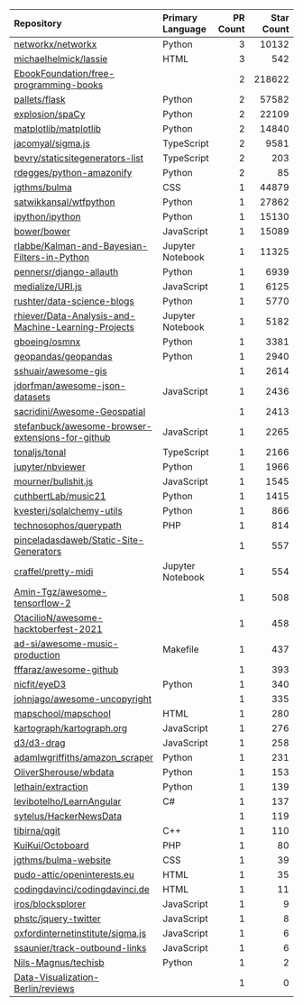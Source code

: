| Repository | Primary Language | PR Count | Star Count |
| :-- | :-- | --: | --: |
| [networkx/networkx](https://github.com/networkx/networkx) | Python | 3 | 10132 |
| [michaelhelmick/lassie](https://github.com/michaelhelmick/lassie) | HTML | 3 | 542 |
| [EbookFoundation/free-programming-books](https://github.com/EbookFoundation/free-programming-books) |  | 2 | 218622 |
| [pallets/flask](https://github.com/pallets/flask) | Python | 2 | 57582 |
| [explosion/spaCy](https://github.com/explosion/spaCy) | Python | 2 | 22109 |
| [matplotlib/matplotlib](https://github.com/matplotlib/matplotlib) | Python | 2 | 14840 |
| [jacomyal/sigma.js](https://github.com/jacomyal/sigma.js) | TypeScript | 2 | 9581 |
| [bevry/staticsitegenerators-list](https://github.com/bevry/staticsitegenerators-list) | TypeScript | 2 | 203 |
| [rdegges/python-amazonify](https://github.com/rdegges/python-amazonify) | Python | 2 | 85 |
| [jgthms/bulma](https://github.com/jgthms/bulma) | CSS | 1 | 44879 |
| [satwikkansal/wtfpython](https://github.com/satwikkansal/wtfpython) | Python | 1 | 27862 |
| [ipython/ipython](https://github.com/ipython/ipython) | Python | 1 | 15130 |
| [bower/bower](https://github.com/bower/bower) | JavaScript | 1 | 15089 |
| [rlabbe/Kalman-and-Bayesian-Filters-in-Python](https://github.com/rlabbe/Kalman-and-Bayesian-Filters-in-Python) | Jupyter Notebook | 1 | 11325 |
| [pennersr/django-allauth](https://github.com/pennersr/django-allauth) | Python | 1 | 6939 |
| [medialize/URI.js](https://github.com/medialize/URI.js) | JavaScript | 1 | 6125 |
| [rushter/data-science-blogs](https://github.com/rushter/data-science-blogs) | Python | 1 | 5770 |
| [rhiever/Data-Analysis-and-Machine-Learning-Projects](https://github.com/rhiever/Data-Analysis-and-Machine-Learning-Projects) | Jupyter Notebook | 1 | 5182 |
| [gboeing/osmnx](https://github.com/gboeing/osmnx) | Python | 1 | 3381 |
| [geopandas/geopandas](https://github.com/geopandas/geopandas) | Python | 1 | 2940 |
| [sshuair/awesome-gis](https://github.com/sshuair/awesome-gis) |  | 1 | 2614 |
| [jdorfman/awesome-json-datasets](https://github.com/jdorfman/awesome-json-datasets) | JavaScript | 1 | 2436 |
| [sacridini/Awesome-Geospatial](https://github.com/sacridini/Awesome-Geospatial) |  | 1 | 2413 |
| [stefanbuck/awesome-browser-extensions-for-github](https://github.com/stefanbuck/awesome-browser-extensions-for-github) | JavaScript | 1 | 2265 |
| [tonaljs/tonal](https://github.com/tonaljs/tonal) | TypeScript | 1 | 2166 |
| [jupyter/nbviewer](https://github.com/jupyter/nbviewer) | Python | 1 | 1966 |
| [mourner/bullshit.js](https://github.com/mourner/bullshit.js) | JavaScript | 1 | 1545 |
| [cuthbertLab/music21](https://github.com/cuthbertLab/music21) | Python | 1 | 1415 |
| [kvesteri/sqlalchemy-utils](https://github.com/kvesteri/sqlalchemy-utils) | Python | 1 | 866 |
| [technosophos/querypath](https://github.com/technosophos/querypath) | PHP | 1 | 814 |
| [pinceladasdaweb/Static-Site-Generators](https://github.com/pinceladasdaweb/Static-Site-Generators) |  | 1 | 557 |
| [craffel/pretty-midi](https://github.com/craffel/pretty-midi) | Jupyter Notebook | 1 | 554 |
| [Amin-Tgz/awesome-tensorflow-2](https://github.com/Amin-Tgz/awesome-tensorflow-2) |  | 1 | 508 |
| [OtacilioN/awesome-hacktoberfest-2021](https://github.com/OtacilioN/awesome-hacktoberfest-2021) |  | 1 | 458 |
| [ad-si/awesome-music-production](https://github.com/ad-si/awesome-music-production) | Makefile | 1 | 437 |
| [fffaraz/awesome-github](https://github.com/fffaraz/awesome-github) |  | 1 | 393 |
| [nicfit/eyeD3](https://github.com/nicfit/eyeD3) | Python | 1 | 340 |
| [johnjago/awesome-uncopyright](https://github.com/johnjago/awesome-uncopyright) |  | 1 | 335 |
| [mapschool/mapschool](https://github.com/mapschool/mapschool) | HTML | 1 | 280 |
| [kartograph/kartograph.org](https://github.com/kartograph/kartograph.org) | JavaScript | 1 | 276 |
| [d3/d3-drag](https://github.com/d3/d3-drag) | JavaScript | 1 | 258 |
| [adamlwgriffiths/amazon_scraper](https://github.com/adamlwgriffiths/amazon_scraper) | Python | 1 | 231 |
| [OliverSherouse/wbdata](https://github.com/OliverSherouse/wbdata) | Python | 1 | 153 |
| [lethain/extraction](https://github.com/lethain/extraction) | Python | 1 | 139 |
| [levibotelho/LearnAngular](https://github.com/levibotelho/LearnAngular) | C# | 1 | 137 |
| [sytelus/HackerNewsData](https://github.com/sytelus/HackerNewsData) |  | 1 | 119 |
| [tibirna/qgit](https://github.com/tibirna/qgit) | C++ | 1 | 110 |
| [KuiKui/Octoboard](https://github.com/KuiKui/Octoboard) | PHP | 1 | 80 |
| [jgthms/bulma-website](https://github.com/jgthms/bulma-website) | CSS | 1 | 39 |
| [pudo-attic/openinterests.eu](https://github.com/pudo-attic/openinterests.eu) | HTML | 1 | 35 |
| [codingdavinci/codingdavinci.de](https://github.com/codingdavinci/codingdavinci.de) | HTML | 1 | 11 |
| [iros/blocksplorer](https://github.com/iros/blocksplorer) | JavaScript | 1 | 9 |
| [phstc/jquery-twitter](https://github.com/phstc/jquery-twitter) | JavaScript | 1 | 8 |
| [oxfordinternetinstitute/sigma.js](https://github.com/oxfordinternetinstitute/sigma.js) | JavaScript | 1 | 6 |
| [ssaunier/track-outbound-links](https://github.com/ssaunier/track-outbound-links) | JavaScript | 1 | 6 |
| [Nils-Magnus/techisb](https://github.com/Nils-Magnus/techisb) | Python | 1 | 2 |
| [Data-Visualization-Berlin/reviews](https://github.com/Data-Visualization-Berlin/reviews) |  | 1 | 0 |
